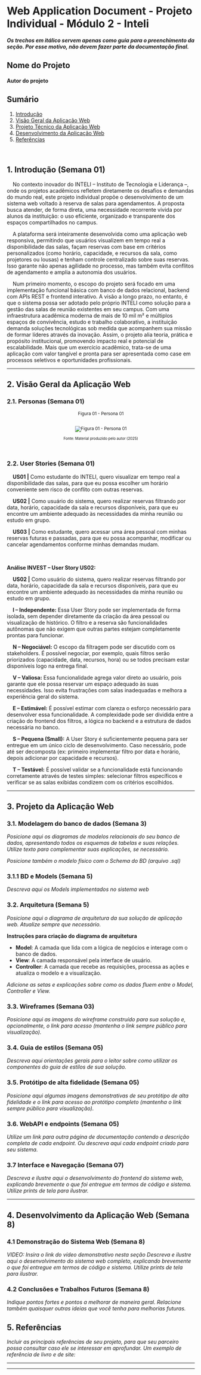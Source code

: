 # Web Application Document - Projeto Individual - Módulo 2 - Inteli

**_Os trechos em itálico servem apenas como guia para o preenchimento da seção. Por esse motivo, não devem fazer parte da documentação final._**

## Nome do Projeto

#### Autor do projeto

## Sumário

1. [Introdução](#c1)  
2. [Visão Geral da Aplicação Web](#c2)  
3. [Projeto Técnico da Aplicação Web](#c3)  
4. [Desenvolvimento da Aplicação Web](#c4)  
5. [Referências](#c5)  

<br>

## <a name="c1"></a>1. Introdução (Semana 01)

&nbsp;&nbsp;&nbsp;&nbsp;No contexto inovador do INTELI – Instituto de Tecnologia e Liderança –, onde os projetos acadêmicos refletem diretamente os desafios e demandas do mundo real, este projeto individual propõe o desenvolvimento de um sistema web voltado à reserva de salas para agendamentos. A proposta busca atender, de forma direta, uma necessidade recorrente vivida por alunos da instituição: o uso eficiente, organizado e transparente dos espaços compartilhados no campus.

&nbsp;&nbsp;&nbsp;&nbsp;A plataforma será inteiramente desenvolvida como uma aplicação web responsiva, permitindo que usuários visualizem em tempo real a disponibilidade das salas, façam reservas com base em critérios personalizados (como horário, capacidade, e recursos da sala, como projetores ou lousas) e tenham controle centralizado sobre suas reservas. Isso garante não apenas agilidade no processo, mas também evita conflitos de agendamento e amplia a autonomia dos usuários.

&nbsp;&nbsp;&nbsp;&nbsp;Num primeiro momento, o escopo do projeto será focado em uma implementação funcional básica com banco de dados relacional, backend com APIs REST e frontend interativo. A visão a longo prazo, no entanto, é que o sistema possa ser adotado pelo próprio INTELI como solução para a gestão das salas de reunião existentes em seu campus. Com uma infraestrutura acadêmica moderna de mais de 10 mil m² e múltiplos espaços de convivência, estudo e trabalho colaborativo, a instituição demanda soluções tecnológicas sob medida que acompanhem sua missão de formar líderes através da inovação.
Assim, o projeto alia teoria, prática e propósito institucional, promovendo impacto real e potencial de escalabilidade. Mais que um exercício acadêmico, trata-se de uma aplicação com valor tangível e pronta para ser apresentada como case em processos seletivos e oportunidades profissionais.


---

## <a name="c2"></a>2. Visão Geral da Aplicação Web

### 2.1. Personas (Semana 01)

<div align="center">
<sub>Figura 01 - Persona 01
<br>
<br>
  
![Figura 01 - Persona 01](./assets/personas/persona_01.png)
  
<sup>Fonte: Material produzido pelo autor (2025)
</div>
<br>

### 2.2. User Stories (Semana 01)

&nbsp;&nbsp;&nbsp;&nbsp;**US01 |** Como estudante do INTELI, quero visualizar em tempo real a disponibilidade das salas, para que eu possa escolher um horário conveniente sem risco de conflito com outras reservas.

&nbsp;&nbsp;&nbsp;&nbsp;**US02 |** Como usuário do sistema, quero realizar reservas filtrando por data, horário, capacidade da sala e recursos disponíveis, para que eu encontre um ambiente adequado às necessidades da minha reunião ou estudo em grupo.

&nbsp;&nbsp;&nbsp;&nbsp;**US03 |** Como estudante, quero acessar uma área pessoal com minhas reservas futuras e passadas, para que eu possa acompanhar, modificar ou cancelar agendamentos conforme minhas demandas mudam.

<br>

**Análise INVEST – User Story US02:**

&nbsp;&nbsp;&nbsp;&nbsp;**US02 |** Como usuário do sistema, quero realizar reservas filtrando por data, horário, capacidade da sala e recursos disponíveis, para que eu encontre um ambiente adequado às necessidades da minha reunião ou estudo em grupo.


&nbsp;&nbsp;&nbsp;&nbsp;**I – Independente:**
Essa User Story pode ser implementada de forma isolada, sem depender diretamente da criação da área pessoal ou visualização de histórico. O filtro e a reserva são funcionalidades autônomas que não exigem que outras partes estejam completamente prontas para funcionar.

&nbsp;&nbsp;&nbsp;&nbsp;**N – Negociável:**
O escopo da filtragem pode ser discutido com os stakeholders. É possível negociar, por exemplo, quais filtros serão priorizados (capacidade, data, recursos, hora) ou se todos precisam estar disponíveis logo na entrega final.

&nbsp;&nbsp;&nbsp;&nbsp;**V – Valiosa:**
Essa funcionalidade agrega valor direto ao usuário, pois garante que ele possa reservar um espaço adequado às suas necessidades. Isso evita frustrações com salas inadequadas e melhora a experiência geral do sistema.

&nbsp;&nbsp;&nbsp;&nbsp;**E – Estimável:**
É possível estimar com clareza o esforço necessário para desenvolver essa funcionalidade. A complexidade pode ser dividida entre a criação do frontend dos filtros, a lógica no backend e a estrutura de dados necessária no banco.

&nbsp;&nbsp;&nbsp;&nbsp;**S – Pequena (Small):**
A User Story é suficientemente pequena para ser entregue em um único ciclo de desenvolvimento. Caso necessário, pode até ser decomposta (ex: primeiro implementar filtro por data e horário, depois adicionar por capacidade e recursos).

&nbsp;&nbsp;&nbsp;&nbsp;**T – Testável:**
É possível validar se a funcionalidade está funcionando corretamente através de testes simples: selecionar filtros específicos e verificar se as salas exibidas condizem com os critérios escolhidos.

---

## <a name="c3"></a>3. Projeto da Aplicação Web

### 3.1. Modelagem do banco de dados  (Semana 3)

*Posicione aqui os diagramas de modelos relacionais do seu banco de dados, apresentando todos os esquemas de tabelas e suas relações. Utilize texto para complementar suas explicações, se necessário.*

*Posicione também o modelo físico com o Schema do BD (arquivo .sql)*

### 3.1.1 BD e Models (Semana 5)
*Descreva aqui os Models implementados no sistema web*

### 3.2. Arquitetura (Semana 5)

*Posicione aqui o diagrama de arquitetura da sua solução de aplicação web. Atualize sempre que necessário.*

**Instruções para criação do diagrama de arquitetura**  
- **Model**: A camada que lida com a lógica de negócios e interage com o banco de dados.
- **View**: A camada responsável pela interface de usuário.
- **Controller**: A camada que recebe as requisições, processa as ações e atualiza o modelo e a visualização.
  
*Adicione as setas e explicações sobre como os dados fluem entre o Model, Controller e View.*

### 3.3. Wireframes (Semana 03)

*Posicione aqui as imagens do wireframe construído para sua solução e, opcionalmente, o link para acesso (mantenha o link sempre público para visualização).*

### 3.4. Guia de estilos (Semana 05)

*Descreva aqui orientações gerais para o leitor sobre como utilizar os componentes do guia de estilos de sua solução.*


### 3.5. Protótipo de alta fidelidade (Semana 05)

*Posicione aqui algumas imagens demonstrativas de seu protótipo de alta fidelidade e o link para acesso ao protótipo completo (mantenha o link sempre público para visualização).*

### 3.6. WebAPI e endpoints (Semana 05)

*Utilize um link para outra página de documentação contendo a descrição completa de cada endpoint. Ou descreva aqui cada endpoint criado para seu sistema.*  

### 3.7 Interface e Navegação (Semana 07)

*Descreva e ilustre aqui o desenvolvimento do frontend do sistema web, explicando brevemente o que foi entregue em termos de código e sistema. Utilize prints de tela para ilustrar.*

---

## <a name="c4"></a>4. Desenvolvimento da Aplicação Web (Semana 8)

### 4.1 Demonstração do Sistema Web (Semana 8)

*VIDEO: Insira o link do vídeo demonstrativo nesta seção*
*Descreva e ilustre aqui o desenvolvimento do sistema web completo, explicando brevemente o que foi entregue em termos de código e sistema. Utilize prints de tela para ilustrar.*

### 4.2 Conclusões e Trabalhos Futuros (Semana 8)

*Indique pontos fortes e pontos a melhorar de maneira geral.*
*Relacione também quaisquer outras ideias que você tenha para melhorias futuras.*



## <a name="c5"></a>5. Referências

_Incluir as principais referências de seu projeto, para que seu parceiro possa consultar caso ele se interessar em aprofundar. Um exemplo de referência de livro e de site:_<br>

---
---
